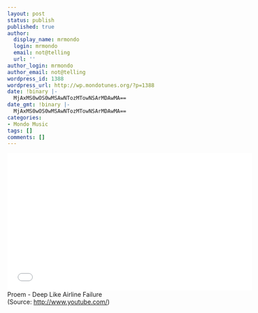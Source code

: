 ```yaml
---
layout: post
status: publish
published: true
author:
  display_name: mrmondo
  login: mrmondo
  email: not@telling
  url: ''
author_login: mrmondo
author_email: not@telling
wordpress_id: 1388
wordpress_url: http://wp.mondotunes.org/?p=1388
date: !binary |-
  MjAxMS0wOS0wMSAwNTozMTowNSArMDAwMA==
date_gmt: !binary |-
  MjAxMS0wOS0wMSAwNTozMTowNSArMDAwMA==
categories:
- Mondo Music
tags: []
comments: []
---
```

<iframe width="560" height="315" src="//www.youtube.com/embed/mNBME0Hm28g" frameborder="0"> </iframe>
Proem - Deep Like Airline Failure
<div class="attribution">(<span>Source:</span> <a href="http://www.youtube.com/">http://www.youtube.com/</a>)</div>

